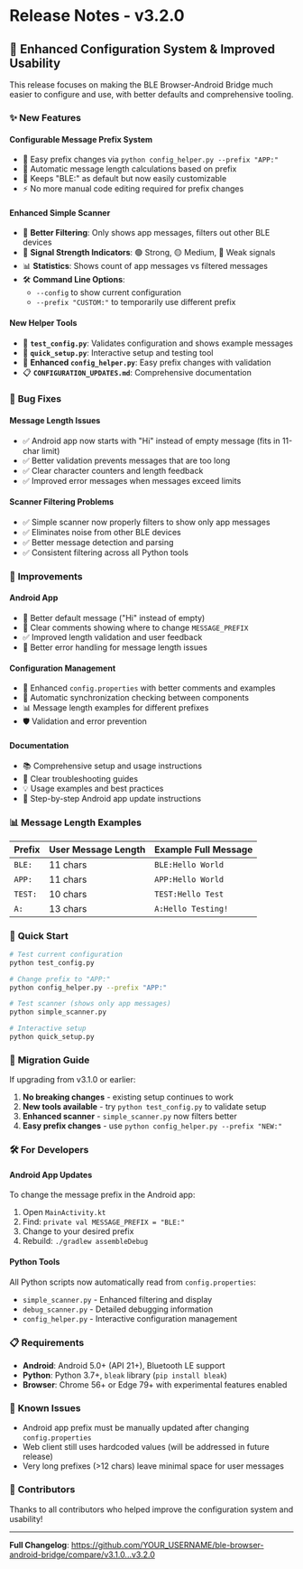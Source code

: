 # Release Notes - v3.2.0

## 🎉 Enhanced Configuration System & Improved Usability

This release focuses on making the BLE Browser-Android Bridge much easier to configure and use, with better defaults and comprehensive tooling.

### ✨ **New Features**

#### **Configurable Message Prefix System**
- 🔧 Easy prefix changes via `python config_helper.py --prefix "APP:"`
- 📏 Automatic message length calculations based on prefix
- 🎯 Keeps "BLE:" as default but now easily customizable
- ⚡ No more manual code editing required for prefix changes

#### **Enhanced Simple Scanner**
- 🎯 **Better Filtering**: Only shows app messages, filters out other BLE devices
- 📶 **Signal Strength Indicators**: 🟢 Strong, 🟡 Medium, 🔴 Weak signals
- 📊 **Statistics**: Shows count of app messages vs filtered messages
- 🛠️ **Command Line Options**: 
  - `--config` to show current configuration
  - `--prefix "CUSTOM:"` to temporarily use different prefix

#### **New Helper Tools**
- 🧪 **`test_config.py`**: Validates configuration and shows example messages
- 🚀 **`quick_setup.py`**: Interactive setup and testing tool
- 🔧 **Enhanced `config_helper.py`**: Easy prefix changes with validation
- 📋 **`CONFIGURATION_UPDATES.md`**: Comprehensive documentation

### 🐛 **Bug Fixes**

#### **Message Length Issues**
- ✅ Android app now starts with "Hi" instead of empty message (fits in 11-char limit)
- ✅ Better validation prevents messages that are too long
- ✅ Clear character counters and length feedback
- ✅ Improved error messages when messages exceed limits

#### **Scanner Filtering Problems**
- ✅ Simple scanner now properly filters to show only app messages
- ✅ Eliminates noise from other BLE devices
- ✅ Better message detection and parsing
- ✅ Consistent filtering across all Python tools

### 🔧 **Improvements**

#### **Android App**
- 📱 Better default message ("Hi" instead of empty)
- 💬 Clear comments showing where to change `MESSAGE_PREFIX`
- ✅ Improved length validation and user feedback
- 🎯 Better error handling for message length issues

#### **Configuration Management**
- 📝 Enhanced `config.properties` with better comments and examples
- 🔄 Automatic synchronization checking between components
- 📊 Message length examples for different prefixes
- 🛡️ Validation and error prevention

#### **Documentation**
- 📚 Comprehensive setup and usage instructions
- 🎯 Clear troubleshooting guides
- 💡 Usage examples and best practices
- 🔗 Step-by-step Android app update instructions

### 📊 **Message Length Examples**

| Prefix | User Message Length | Example Full Message |
|--------|-------------------|---------------------|
| `BLE:` | 11 chars | `BLE:Hello World` |
| `APP:` | 11 chars | `APP:Hello World` |
| `TEST:` | 10 chars | `TEST:Hello Test` |
| `A:` | 13 chars | `A:Hello Testing!` |

### 🚀 **Quick Start**

```bash
# Test current configuration
python test_config.py

# Change prefix to "APP:"
python config_helper.py --prefix "APP:"

# Test scanner (shows only app messages)
python simple_scanner.py

# Interactive setup
python quick_setup.py
```

### 🔄 **Migration Guide**

If upgrading from v3.1.0 or earlier:

1. **No breaking changes** - existing setup continues to work
2. **New tools available** - try `python test_config.py` to validate setup
3. **Enhanced scanner** - `simple_scanner.py` now filters better
4. **Easy prefix changes** - use `python config_helper.py --prefix "NEW:"`

### 🛠️ **For Developers**

#### **Android App Updates**
To change the message prefix in the Android app:
1. Open `MainActivity.kt`
2. Find: `private val MESSAGE_PREFIX = "BLE:"`
3. Change to your desired prefix
4. Rebuild: `./gradlew assembleDebug`

#### **Python Tools**
All Python scripts now automatically read from `config.properties`:
- `simple_scanner.py` - Enhanced filtering and display
- `debug_scanner.py` - Detailed debugging information
- `config_helper.py` - Interactive configuration management

### 📋 **Requirements**

- **Android**: Android 5.0+ (API 21+), Bluetooth LE support
- **Python**: Python 3.7+, `bleak` library (`pip install bleak`)
- **Browser**: Chrome 56+ or Edge 79+ with experimental features enabled

### 🐛 **Known Issues**

- Android app prefix must be manually updated after changing `config.properties`
- Web client still uses hardcoded values (will be addressed in future release)
- Very long prefixes (>12 chars) leave minimal space for user messages

### 🙏 **Contributors**

Thanks to all contributors who helped improve the configuration system and usability!

---

**Full Changelog**: https://github.com/YOUR_USERNAME/ble-browser-android-bridge/compare/v3.1.0...v3.2.0
